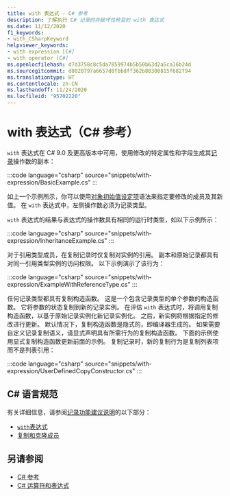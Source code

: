 ```yaml
---
title: with 表达式 - C# 参考
description: 了解执行 C# 记录的非破坏性转变的 with 表达式
ms.date: 11/12/2020
f1_keywords:
- with_CSharpKeyword
helpviewer_keywords:
- with expression [C#]
- with operator [C#]
ms.openlocfilehash: d7d3758c8c5da7859974b5b50b63d2a5ca16b24d
ms.sourcegitcommit: d8020797a6657d0fbbdff362b80300815f682f94
ms.translationtype: HT
ms.contentlocale: zh-CN
ms.lasthandoff: 11/24/2020
ms.locfileid: "95702220"
---
```

# <a name="with-expression-c-reference"></a>with 表达式（C# 参考）

`with` 表达式在 C# 9.0 及更高版本中可用，使用修改的特定属性和字段生成其[记录](../../whats-new/csharp-9.md#record-types)操作数的副本：

:::code language="csharp" source="snippets/with-expression/BasicExample.cs" :::

如上一个示例所示，你可以使用[对象初始值设定项](../../programming-guide/classes-and-structs/object-and-collection-initializers.md)语法来指定要修改的成员及其新值。 在 `with` 表达式中，左侧操作数必须为记录类型。

`with` 表达式的结果与表达式的操作数具有相同的运行时类型，如以下示例所示：

:::code language="csharp" source="snippets/with-expression/InheritanceExample.cs" :::

对于引用类型成员，在复制记录时仅复制对实例的引用。 副本和原始记录都具有对同一引用类型实例的访问权限。 以下示例演示了该行为：

:::code language="csharp" source="snippets/with-expression/ExampleWithReferenceType.cs" :::

任何记录类型都具有复制构造函数。 这是一个包含记录类型的单个参数的构造函数。 它将参数的状态复制到新的记录实例。 在评估 `with` 表达式时，将调用复制构造函数，以基于原始记录实例化新记录实例化。 之后，新实例将根据指定的修改进行更新。 默认情况下，复制构造函数是隐式的，即编译器生成的。 如果需要自定义记录复制语义，请显式声明具有所需行为的复制构造函数。 下面的示例使用显式复制构造函数更新前面的示例。 复制记录时，新的复制行为是复制列表项而不是列表引用：

:::code language="csharp" source="snippets/with-expression/UserDefinedCopyConstructor.cs" :::

## <a name="c-language-specification"></a>C# 语言规范

有关详细信息，请参阅[记录功能建议说明](~/_csharplang/proposals/csharp-9.0/records.md)的以下部分：

- [`with`表达式](~/_csharplang/proposals/csharp-9.0/records.md#with-expression)
- [复制和克隆成员](~/_csharplang/proposals/csharp-9.0/records.md#copy-and-clone-members)

## <a name="see-also"></a>另请参阅

- [C# 参考](../index.md)
- [C# 运算符和表达式](index.md)
